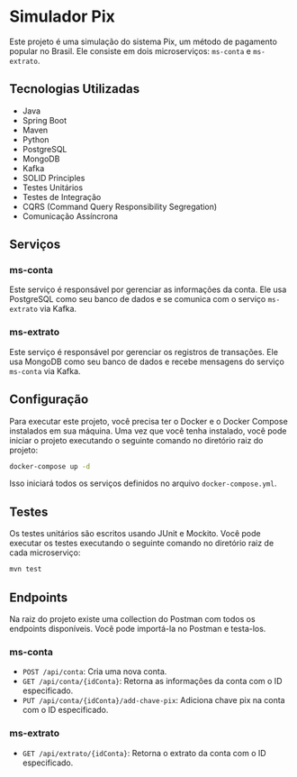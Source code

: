 # Simulador Pix

Este projeto é uma simulação do sistema Pix, um método de pagamento popular no Brasil. Ele consiste em dois microserviços: `ms-conta` e `ms-extrato`.

## Tecnologias Utilizadas

- Java
- Spring Boot
- Maven
- Python
- PostgreSQL
- MongoDB
- Kafka
- SOLID Principles
- Testes Unitários
- Testes de Integração
- CQRS (Command Query Responsibility Segregation)
- Comunicação Assíncrona

## Serviços

### ms-conta

Este serviço é responsável por gerenciar as informações da conta. Ele usa PostgreSQL como seu banco de dados e se comunica com o serviço `ms-extrato` via Kafka.

### ms-extrato

Este serviço é responsável por gerenciar os registros de transações. Ele usa MongoDB como seu banco de dados e recebe mensagens do serviço `ms-conta` via Kafka.

## Configuração

Para executar este projeto, você precisa ter o Docker e o Docker Compose instalados em sua máquina. Uma vez que você tenha instalado, você pode iniciar o projeto executando o seguinte comando no diretório raiz do projeto:

```bash
docker-compose up -d
```

Isso iniciará todos os serviços definidos no arquivo ``docker-compose.yml``.


## Testes 

Os testes unitários são escritos usando JUnit e Mockito. Você pode executar os testes executando o seguinte comando no diretório raiz de cada microserviço:

```bash
mvn test
```

## Endpoints

Na raiz do projeto existe uma collection do Postman com todos os endpoints disponíveis. Você pode importá-la no Postman e testa-los.

### ms-conta
- `POST /api/conta`: Cria uma nova conta.
- `GET /api/conta/{idConta}`: Retorna as informações da conta com o ID especificado.
- `PUT /api/conta/{idConta}/add-chave-pix`: Adiciona chave pix na conta com o ID especificado.


### ms-extrato

- `GET /api/extrato/{idConta}`: Retorna o extrato da conta com o ID especificado.